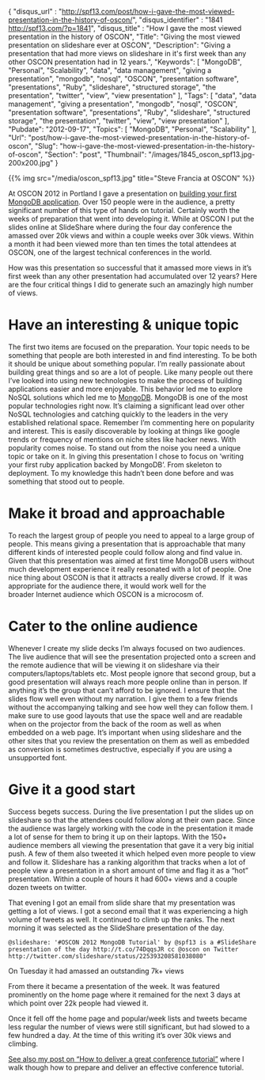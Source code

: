 {
	"disqus_url" : "http://spf13.com/post/how-i-gave-the-most-viewed-presentation-in-the-history-of-oscon/",
	"disqus_identifier" : "1841 http://spf13.com/?p=1841",
	"disqus_title" : "How I gave the most viewed presentation in the history of OSCON",
	"Title": "Giving the most viewed presentation on slideshare ever at OSCON",
	"Description": "Giving a presentation that had more views on slideshare in it's first week than any other OSCON presentation had in 12 years.",
	"Keywords": [
		"MongoDB",
		"Personal",
		"Scalability",
		"data",
		"data management",
		"giving a presentation",
		"mongodb",
		"nosql",
		"OSCON",
		"presentation software",
		"presentations",
		"Ruby",
		"slideshare",
		"structured storage",
		"the presentation",
		"twitter",
		"view",
		"view presentation"
	],
	"Tags": [
		"data",
		"data management",
		"giving a presentation",
		"mongodb",
		"nosql",
		"OSCON",
		"presentation software",
		"presentations",
		"Ruby",
		"slideshare",
		"structured storage",
		"the presentation",
		"twitter",
		"view",
		"view presentation"
	],
	"Pubdate": "2012-09-17",
	"Topics": [
		"MongoDB",
		"Personal",
		"Scalability"
	],
	"Url": "post/how-i-gave-the-most-viewed-presentation-in-the-history-of-oscon",
	"Slug": "how-i-gave-the-most-viewed-presentation-in-the-history-of-oscon",
	"Section": "post",
	"Thumbnail": "/images/1845_oscon_spf13.jpg-200x200.jpg"
}


{{% img src="/media/oscon_spf13.jpg" title="Steve Francia at OSCON" %}}

At OSCON 2012 in Portland I gave a presentation on [building your first
MongoDB
application](http://spf13.com/presentation/building-your-first-mongodb-app-oscon-2012 "Building your first MongoDB app – OSCON 2012").
Over 150 people were in the audience, a pretty significant number of
this type of hands on tutorial. Certainly worth the weeks of preparation
that went into developing it. While at OSCON I put the slides online at
SlideShare where during the four day conference the amassed over 20k
views and within a couple weeks over 30k views. Within a month it had
been viewed more than ten times the total attendees at OSCON, one of the
largest technical conferences in the world.

How was this presentation so successful that it amassed more views in
it’s first week than any other presentation had accumulated over 12
years? Here are the four critical things I did to generate such an
amazingly high number of views.

Have an interesting & unique topic
==================================

The first two items are focused on the preparation. Your topic needs to
be something that people are both interested in and find interesting. To
be both it should be unique about something popular. I’m really
passionate about building great things and so are a lot of people. Like
many people out there I’ve looked into using new technologies to make
the process of building applications easier and more enjoyable. This
behavior led me to explore NoSQL solutions which led me to
[MongoDB](http://MongoDB.org). MongoDB is one of the most popular
technologies right now. It’s claiming a significant lead over other
NoSQL technologies and catching quickly to the leaders in the very
established relational space. Remember I’m commenting here on popularity
and interest. This is easily discoverable by looking at things like
google trends or frequency of mentions on niche sites like hacker news.
With popularity comes noise. To stand out from the noise you need a
unique topic or take on it. In giving this presentation I chose to focus
on ‘writing your first ruby application backed by MongoDB’. From
skeleton to deployment. To my knowledge this hadn’t been done before and
was something that stood out to people.

Make it broad and approachable
==============================

To reach the largest group of people you need to appeal to a large group
of people. This means giving a presentation that is approachable that
many different kinds of interested people could follow along and find
value in. Given that this presentation was aimed at first time MongoDB
users without much development experience it really resonated with a lot
of people. One nice thing about OSCON is that it attracts a really
diverse crowd. If  it was appropriate for the audience there, it would
work well for the broader Internet audience which OSCON is
a microcosm of.

Cater to the online audience
============================

Whenever I create my slide decks I’m always focused on two audiences.
The live audience that will see the presentation projected onto a screen
and the remote audience that will be viewing it on slideshare via their
computers/laptops/tablets etc. Most people ignore that second group, but
a good presentation will always reach more people online than in person.
If anything it’s the group that can’t afford to be ignored. I ensure
that the slides flow well even without my narration. I give them to a
few friends without the accompanying talking and see how well they can
follow them. I make sure to use good layouts that use the space well and
are readable when on the projector from the back of the room as well as
when embedded on a web page. It’s important when using slideshare and
the other sites that you review the presentation on them as well as
embedded as conversion is sometimes destructive, especially if you are
using a unsupported font.

Give it a good start
====================

Success begets success. During the live presentation I put the slides up
on slideshare so that the attendees could follow along at their own
pace. Since the audience was largely working with the code in the
presentation it made a lot of sense for them to bring it up on their
laptops. With the 150+ audience members all viewing the presentation
that gave it a very big initial push. A few of them also tweeted it
which helped even more people to view and follow it. Slideshare has a
ranking algorithm that tracks when a lot of people view a presentation
in a short amount of time and flag it as a “hot” presentation. Within a
couple of hours it had 600+ views and a couple dozen tweets on twitter.

That evening I got an email from slide share that my presentation was
getting a lot of views. I got a second email that it was experiencing a
high volume of tweets as well. It continued to climb up the ranks. The
next morning it was selected as the SlideShare presentation of the day.


    @slideshare: '#OSCON 2012 MongoDB Tutorial' by @spf13 is a #SlideShare presentation of the day http://t.co/74DqqsJR cc @oscon on Twitter http://twitter.com/slideshare/status/225393208581038080"

On Tuesday it had amassed an outstanding 7k+ views

From there it became a presentation of the week. It was featured
prominently on the home page where it remained for the next 3 days at
which point over 22k people had viewed it.

Once it fell off the home page and popular/week lists and tweets became
less regular the number of views were still significant, but had slowed
to a few hundred a day. At the time of this writing it’s over 30k views
and climbing.

[See also my post on “How to deliver a great conference
tutorial”](http://spf13.com/post/how-to-deliver-great-conference-tutorials/ "How to deliver a great conference tutorial") where
I walk though how to prepare and deliver an effective conference
tutorial.
